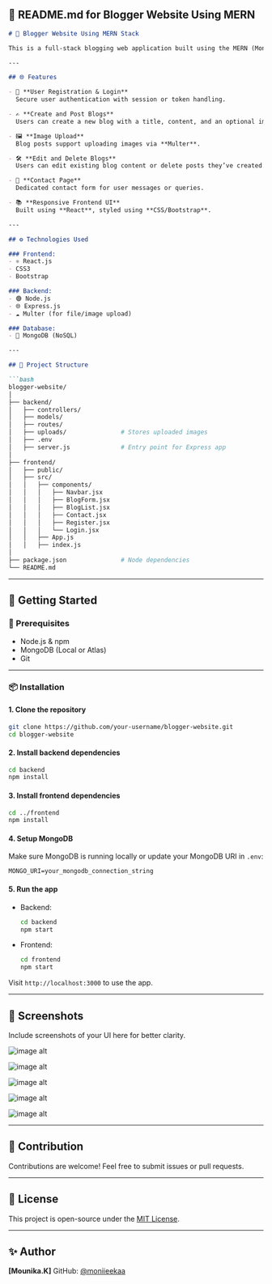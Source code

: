 ## 📝 **README.md for Blogger Website Using MERN**

````markdown
# 📝 Blogger Website Using MERN Stack

This is a full-stack blogging web application built using the MERN (MongoDB, Express.js, React.js, Node.js) stack. The platform allows users to **create, post, edit, and manage blogs** with the option to upload images using **Multer**. It also includes user **registration/login**, and a **contact page** for user interaction.

---

## 🌐 Features

- 🔐 **User Registration & Login**  
  Secure user authentication with session or token handling.

- ✍️ **Create and Post Blogs**  
  Users can create a new blog with a title, content, and an optional image.

- 🖼️ **Image Upload**  
  Blog posts support uploading images via **Multer**.

- 🛠️ **Edit and Delete Blogs**  
  Users can edit existing blog content or delete posts they’ve created.

- 📄 **Contact Page**  
  Dedicated contact form for user messages or queries.

- 📚 **Responsive Frontend UI**  
  Built using **React**, styled using **CSS/Bootstrap**.

---

## ⚙️ Technologies Used

### Frontend:
- ⚛️ React.js
- CSS3
- Bootstrap

### Backend:
- 🟢 Node.js
- 🌐 Express.js
- ☁️ Multer (for file/image upload)

### Database:
- 🍃 MongoDB (NoSQL)

---

## 📁 Project Structure

```bash
blogger-website/
│
├── backend/
│   ├── controllers/
│   ├── models/
│   ├── routes/
│   ├── uploads/               # Stores uploaded images
│   ├── .env
│   ├── server.js              # Entry point for Express app
│
├── frontend/
│   ├── public/
│   ├── src/
│   │   ├── components/
│   │   │   ├── Navbar.jsx
│   │   │   ├── BlogForm.jsx
│   │   │   ├── BlogList.jsx
│   │   │   ├── Contact.jsx
│   │   │   ├── Register.jsx
│   │   │   └── Login.jsx
│   │   ├── App.js
│   │   ├── index.js
│
├── package.json               # Node dependencies
└── README.md
````

---

## 🚀 Getting Started

### 🔧 Prerequisites

* Node.js & npm
* MongoDB (Local or Atlas)
* Git

---

### 📦 Installation

#### 1. Clone the repository

```bash
git clone https://github.com/your-username/blogger-website.git
cd blogger-website
```

#### 2. Install backend dependencies

```bash
cd backend
npm install
```

#### 3. Install frontend dependencies

```bash
cd ../frontend
npm install
```

#### 4. Setup MongoDB

Make sure MongoDB is running locally or update your MongoDB URI in `.env`:

```env
MONGO_URI=your_mongodb_connection_string
```

#### 5. Run the app

* Backend:

  ```bash
  cd backend
  npm start
  ```

* Frontend:

  ```bash
  cd frontend
  npm start
  ```

Visit `http://localhost:3000` to use the app.

---

## 📸 Screenshots 

Include screenshots of your UI here for better clarity.

![image alt](https://github.com/moniieekaa/blogger_website_using_MERN/blob/4b0bb59f0c6b5803c62dd9c3f6136e149bea8839/Screenshot%202025-05-25%20164221.png)


![image alt](https://github.com/moniieekaa/blogger_website_using_MERN/blob/4b0bb59f0c6b5803c62dd9c3f6136e149bea8839/Screenshot%202025-05-25%20164334.png)

![image alt](https://github.com/moniieekaa/blogger_website_using_MERN/blob/4b0bb59f0c6b5803c62dd9c3f6136e149bea8839/Screenshot%202025-05-25%20164403.png)

![image alt](https://github.com/moniieekaa/blogger_website_using_MERN/blob/4b0bb59f0c6b5803c62dd9c3f6136e149bea8839/Screenshot%202025-05-25%20164415.png)

![image alt](https://github.com/moniieekaa/blogger_website_using_MERN/blob/4b0bb59f0c6b5803c62dd9c3f6136e149bea8839/Screenshot%202025-05-25%20164440.png)






---

## 🤝 Contribution

Contributions are welcome! Feel free to submit issues or pull requests.

---

## 📜 License

This project is open-source under the [MIT License](LICENSE).

---

## ✨ Author

**\[Mounika.K]**
GitHub: [@moniieekaa](https://github.com/moniieekaa)

```
